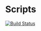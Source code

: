 # Scripts

[![Build Status](https://travis-ci.com/ripperbone/scripts.svg?branch=master)](https://travis-ci.com/ripperbone/scripts)
